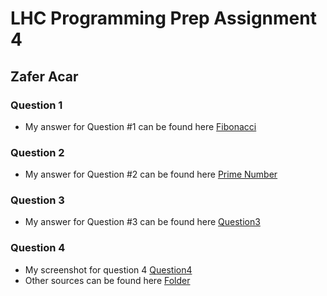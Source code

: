 
# LHC Programming Prep Assignment 4
## Zafer Acar
### Question 1
-   My answer for Question #1 can be found here [Fibonacci](https://github.com/acarz/assignment4/blob/master/Zafer_Acar_25_Feb_2020_Assignment4_Question1.cxx)
### Question 2
-   My answer for Question #2 can be found here [Prime Number](https://github.com/acarz/assignment4/blob/master/Zafer_Acar_25_Feb_2020_Assignment4_Question2.cxx)
### Question 3
-   My answer for Question #3 can be found here [Question3](https://github.com/acarz/assignment4/blob/master/Zafer_Acar_25_Feb_2020_Assignment4_Question3.cxx)
### Question 4
-   My screenshot for question 4 [Question4](https://github.com/acarz/assignment4/blob/master/Zafer_Acar_25_Feb_2020_Assignment4_Question4.png)
-   Other sources can be found here [Folder](https://github.com/acarz/assignment4/tree/master/question4)
